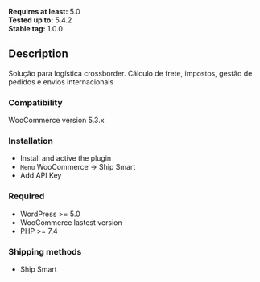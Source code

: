 
**Requires at least:** 5.0  
**Tested up to:** 5.4.2  
**Stable tag:** 1.0.0

## Description

Solução para logística crossborder. Cálculo de frete, impostos, gestão de pedidos e envios internacionais

### Compatibility

WooCommerce version 5.3.x

### Installation

- Install and active the plugin
- `Menu` WooCommerce -> Ship Smart
- Add API Key

### Required

- WordPress >= 5.0
- WooCommerce lastest version
- PHP >= 7.4

### Shipping methods

- Ship Smart
